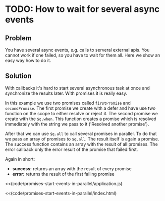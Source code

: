# TODO: How to wait for several async events

## Problem

You have several async events, e.g. calls to serveral external apis. You cannot work if one failed,
so you have to wait for them all. Here we show an easy way how to do it.


## Solution

With callbacks it's hard to start several asynchronous task at once and synchronize the results later. With promises it is really easy.

In this example we use two promises called `firstPromise` and `secondPromise`. The first promise we create with a defer and have use two function on the scope to either resolve or reject it. The second promise we create with the `$q.when`. This function creates a promise which is resolved immediately with the string we pass to it ('Resolved another promise').


After that we can use `$q.all` to call several promises in parallel. To do that we pass an array of promises to `$q.all`. The result itself is again a promise. The success function contains an array with the result of all promises. The error callback only the error result of the promise that failed first.

Again in short:

* **success:** returns an array with the result of every promise
* **error:** returns the result of the first failing promise

<<(code/promises-start-events-in-parallel/application.js)

<<(code/promises-start-events-in-parallel/index.html)
